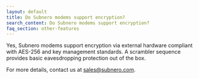 ```yaml
---
layout: default
title: Do Subnero modems support encryption?
search_content: Do Subnero modems support encryption?
faq_section: other-features
---
```


Yes, Subnero modems support encryption via external hardware compliant with AES-256 and key management standards. A scrambler sequence provides basic eavesdropping protection out of the box.

For more details, contact us at sales@subnero.com.
